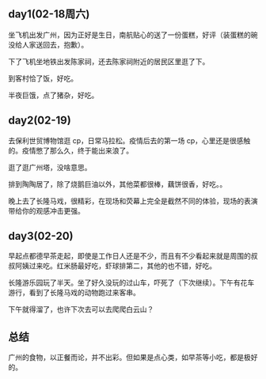 ## day1(02-18周六)

坐飞机出发广州，因为正好是生日，南航贴心的送了一份蛋糕，好评（装蛋糕的碗没给人家送回去，抱歉）。

下了飞机坐地铁出发陈家祠，还去陈家祠附近的居民区里逛了下。

到客村恰了饭，好吃。

半夜巨饿，点了猪杂，好吃。

## day2(02-19)

去保利世贸博物馆逛 cp，日常马拉松。疫情后去的第一场 cp，心里还是很感触的。疫情憋了那么久，终于能出来浪了。

逛了逛广州塔，没啥意思。

排到陶陶居了，除了烧鹅巨油以外，其他菜都很棒，藕饼很香，好吃。。

晚上去了长隆马戏，很精彩，在现场和荧幕上完全是截然不同的体验，现场的表演带给你的观感冲击更强。

## day3(02-20)

早起点都德早茶走起，即使是工作日人还是不少，而且有不少看起来就是周围的叔叔阿姨过来吃。红米肠最好吃，虾球排第二，其他的也不错，好吃。

长隆游乐园玩了半天。坐了好久没玩的过山车，吓死了（下次继续）。下午有花车游行，看到了长隆马戏的动物跑过来客串。

下午就得溜了，也许下次去可以去爬爬白云山？

## 总结

广州的食物，以正餐而论，并不出彩。但如果是点心类，如早茶等小吃，都是极好的。
